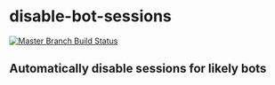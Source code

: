 # disable-bot-sessions

[![Master Branch Build Status](https://img.shields.io/travis/elpete/disable-bot-sessions/master.svg?style=flat-square&label=master)](https://travis-ci.org/elpete/disable-bot-sessions)

## Automatically disable sessions for likely bots